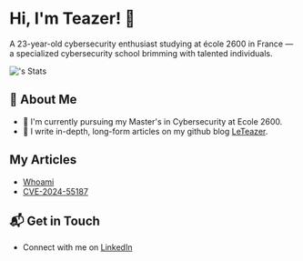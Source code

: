 # Hi, I'm Teazer! 👋

A 23-year-old cybersecurity enthusiast studying at école 2600 in France — a specialized cybersecurity school brimming with talented individuals.

![<username>'s Stats](https://github-readme-stats.vercel.app/api?username=LeTeazer&theme=vue-dark&show_icons=true&hide_border=true&count_private=true)

## 🚀 About Me

- 🔭 I'm currently pursuing my Master's in Cybersecurity at Ecole 2600.
- 📝 I write in-depth, long-form articles on my github blog [LeTeazer](https://leteazer.github.io/).

## My Articles
- [Whoami](https://leteazer.github.io/posts/whoami/)
- [CVE-2024-55187](https://leteazer.github.io/posts/cve-2024-55187/)

## 📬 Get in Touch

- Connect with me on [LinkedIn](https://www.linkedin.com/in/djahid-s/)
